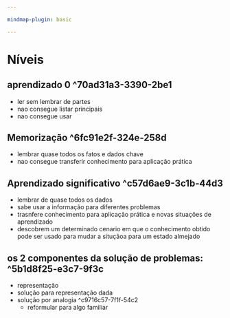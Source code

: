 ```yaml
---

mindmap-plugin: basic

---
```


# Níveis

## aprendizado 0 ^70ad31a3-3390-2be1
- ler sem lembrar de partes
- nao consegue listar principais
- nao consegue usar

## Memorização ^6fc91e2f-324e-258d
- lembrar quase todos os fatos e dados chave
- nao consegue transferir conhecimento para aplicação prática

## Aprendizado significativo ^c57d6ae9-3c1b-44d3
- lembrar de quase todos os dados
- sabe usar a informação para diferentes problemas
- trasnfere conhecimento para aplicação prática e novas situações de aprendizado
- descobrem um determinado cenario em que o conhecimento obtido pode ser usado para mudar a situçãoa para um estado almejado

## os 2 componentes da solução de problemas: ^5b1d8f25-e3c7-9f3c
- representação
- solução para representação dada
- solução por analogia ^c9716c57-7f1f-54c2
	- reformular para algo familiar
